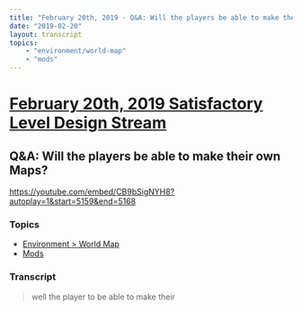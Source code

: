 ```yaml
---
title: "February 20th, 2019 - Q&A: Will the players be able to make their own Maps?"
date: "2019-02-20"
layout: transcript
topics: 
    - "environment/world-map"
    - "mods"
---
```

# [February 20th, 2019 Satisfactory Level Design Stream](../2019-02-20.md)
## Q&A: Will the players be able to make their own Maps?
https://youtube.com/embed/CB9bSigNYH8?autoplay=1&start=5159&end=5168
### Topics
* [Environment > World Map](../topics/environment/world-map.md)
* [Mods](../topics/mods.md)

### Transcript

> well the player to be able to make their

